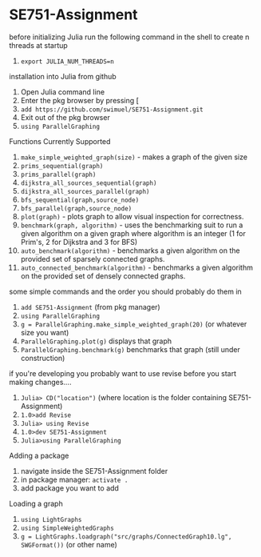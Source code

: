 # SE751-Assignment

before initializing Julia run the following command in the shell to create n threads at startup
1. `export JULIA_NUM_THREADS=n`

installation into Julia from github
1. Open Julia command line
1. Enter the pkg browser by pressing [
1. `add https://github.com/swimuel/SE751-Assignment.git`
1. Exit out of the pkg browser
1. `using ParallelGraphing`

Functions Currently Supported
1. `make_simple_weighted_graph(size)` - makes a graph of the given size
1. `prims_sequential(graph)` 
1. `prims_parallel(graph)`
1. `dijkstra_all_sources_sequential(graph)`
1. `dijkstra_all_sources_parallel(graph)`
1. `bfs_sequential(graph,source_node)`
1. `bfs_parallel(graph,source_node)`
1. `plot(graph)` - plots graph to allow visual inspection for correctness.
1. `benchmark(graph, algorithm)` - uses the benchmarking suit to run a given algorithm on a given graph where algorithm is an integer (1 for Prim's, 2 for Dijkstra and 3 for BFS)
1. `auto_benchmark(algorithm)` - benchmarks a given algorithm on the provided set of sparsely connected graphs.
1. `auto_connected_benchmark(algorithm)` - benchmarks a given algorithm on the provided set of densely connected graphs.

some simple commands and the order you should probably do them in
1. `add SE751-Assignment` (from pkg manager)
1. `using ParallelGraphing`
1. `g = ParallelGraphing.make_simple_weighted_graph(20)` (or whatever size you want)
1. `ParallelGraphing.plot(g)` displays that graph
1. `ParallelGraphing.benchmark(g)` benchmarks that graph (still under construction)



if you're developing you probably want to use revise before you start making changes....
1. `Julia> CD("location")` (where location is the folder containing SE751-Assignment)
1. `1.0>add Revise`
1. `Julia> using Revise`
1. `1.0>dev SE751-Assignment`
1. `Julia>using ParallelGraphing`



Adding a package
1. navigate inside the SE751-Assignment folder
1. in package manager: `activate .`
1. add package you want to add


Loading a graph
1. `using LightGraphs`
1. `using SimpleWeightedGraphs`
1. `g = LightGraphs.loadgraph("src/graphs/ConnectedGraph10.lg", SWGFormat())` (or other name)

